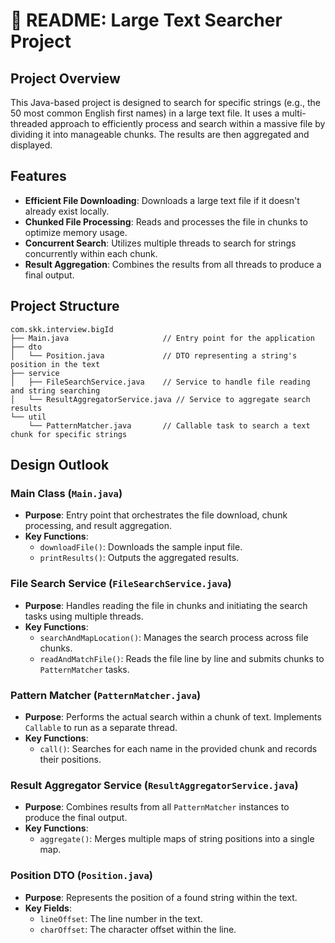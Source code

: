 # 📜 README: Large Text Searcher Project

## Project Overview
This Java-based project is designed to search for specific strings (e.g., the 50 most common English first names) in a large text file. It uses a multi-threaded approach to efficiently process and search within a massive file by dividing it into manageable chunks. The results are then aggregated and displayed.

## Features
- **Efficient File Downloading**: Downloads a large text file if it doesn't already exist locally.
- **Chunked File Processing**: Reads and processes the file in chunks to optimize memory usage.
- **Concurrent Search**: Utilizes multiple threads to search for strings concurrently within each chunk.
- **Result Aggregation**: Combines the results from all threads to produce a final output.

## Project Structure
```plaintext
com.skk.interview.bigId
├── Main.java                     // Entry point for the application
├── dto
│   └── Position.java             // DTO representing a string's position in the text
├── service
│   ├── FileSearchService.java    // Service to handle file reading and string searching
│   └── ResultAggregatorService.java // Service to aggregate search results
└── util
    └── PatternMatcher.java       // Callable task to search a text chunk for specific strings
```

Design Outlook
--------------

### Main Class (`Main.java`)

-   **Purpose**: Entry point that orchestrates the file download, chunk processing, and result aggregation.
-   **Key Functions**:
    -   `downloadFile()`: Downloads the sample input file.
    -   `printResults()`: Outputs the aggregated results.

### File Search Service (`FileSearchService.java`)

-   **Purpose**: Handles reading the file in chunks and initiating the search tasks using multiple threads.
-   **Key Functions**:
    -   `searchAndMapLocation()`: Manages the search process across file chunks.
    -   `readAndMatchFile()`: Reads the file line by line and submits chunks to `PatternMatcher` tasks.

### Pattern Matcher (`PatternMatcher.java`)

-   **Purpose**: Performs the actual search within a chunk of text. Implements `Callable` to run as a separate thread.
-   **Key Functions**:
    -   `call()`: Searches for each name in the provided chunk and records their positions.

### Result Aggregator Service (`ResultAggregatorService.java`)

-   **Purpose**: Combines results from all `PatternMatcher` instances to produce the final output.
-   **Key Functions**:
    -   `aggregate()`: Merges multiple maps of string positions into a single map.

### Position DTO (`Position.java`)

-   **Purpose**: Represents the position of a found string within the text.
-   **Key Fields**:
    -   `lineOffset`: The line number in the text.
    -   `charOffset`: The character offset within the line.
